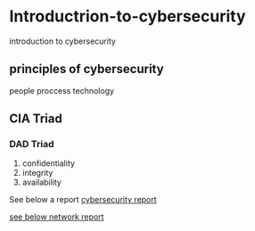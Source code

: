 # Introductrion-to-cybersecurity
introduction to cybersecurity 

## principles of cybersecurity
people
proccess
technology

## CIA Triad
### DAD Triad
1. confidentiality 
2. integrity
3. availability


See below a report
[cybersecurity report](https://github.com/osehale/Inductrion-to-cybersecurity/blob/main/legendary-aws-networks-peering.pdf)

[see below network report](https://github.com/osehale/Introductrion-to-cybersecurity/blob/main/packet-tracer-logical-and-physical-mode-exploration.pksz)

